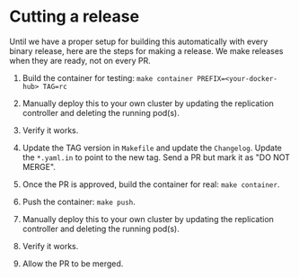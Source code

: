 # Cutting a release

Until we have a proper setup for building this automatically with every binary
release, here are the steps for making a release.  We make releases when they
are ready, not on every PR.

1. Build the container for testing: `make container PREFIX=<your-docker-hub> TAG=rc`

2. Manually deploy this to your own cluster by updating the replication
   controller and deleting the running pod(s).

3. Verify it works.

4. Update the TAG version in `Makefile` and update the `Changelog`.  Update the
   `*.yaml.in` to point to the new tag.  Send a PR but mark it as "DO NOT MERGE".

5. Once the PR is approved, build the container for real: `make container`.

6. Push the container: `make push`.

7. Manually deploy this to your own cluster by updating the replication
   controller and deleting the running pod(s).

8. Verify it works.

9. Allow the PR to be merged.
